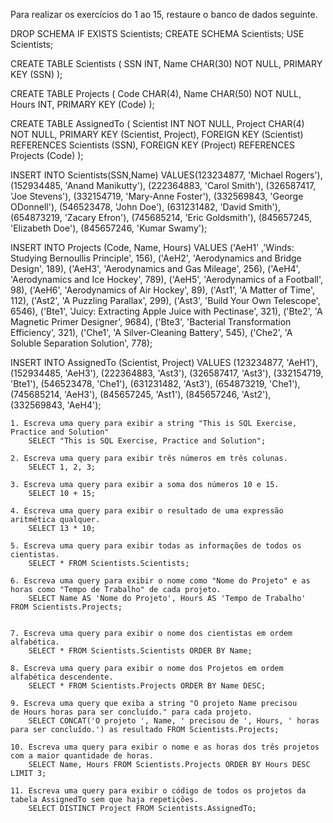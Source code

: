 Para realizar os exercícios do 1 ao 15, restaure o banco de dados seguinte.

DROP SCHEMA IF EXISTS Scientists;
CREATE SCHEMA Scientists;
USE Scientists;

CREATE TABLE Scientists (
  SSN INT,
  Name CHAR(30) NOT NULL,
  PRIMARY KEY (SSN)
);

CREATE TABLE Projects (
  Code CHAR(4),
  Name CHAR(50) NOT NULL,
  Hours INT,
  PRIMARY KEY (Code)
);

CREATE TABLE AssignedTo (
  Scientist INT NOT NULL,
  Project CHAR(4) NOT NULL,
  PRIMARY KEY (Scientist, Project),
  FOREIGN KEY (Scientist) REFERENCES Scientists (SSN),
  FOREIGN KEY (Project) REFERENCES Projects (Code)
);

INSERT INTO Scientists(SSN,Name)
  VALUES(123234877, 'Michael Rogers'),
    (152934485, 'Anand Manikutty'),
    (222364883, 'Carol Smith'),
    (326587417, 'Joe Stevens'),
    (332154719, 'Mary-Anne Foster'),
    (332569843, 'George ODonnell'),
    (546523478, 'John Doe'),
    (631231482, 'David Smith'),
    (654873219, 'Zacary Efron'),
    (745685214, 'Eric Goldsmith'),
    (845657245, 'Elizabeth Doe'),
    (845657246, 'Kumar Swamy');

 INSERT INTO Projects (Code, Name, Hours)
  VALUES ('AeH1' ,'Winds: Studying Bernoullis Principle', 156),
    ('AeH2', 'Aerodynamics and Bridge Design', 189),
    ('AeH3', 'Aerodynamics and Gas Mileage', 256),
    ('AeH4', 'Aerodynamics and Ice Hockey', 789),
    ('AeH5', 'Aerodynamics of a Football', 98),
    ('AeH6', 'Aerodynamics of Air Hockey', 89),
    ('Ast1', 'A Matter of Time', 112),
    ('Ast2', 'A Puzzling Parallax', 299),
    ('Ast3', 'Build Your Own Telescope', 6546),
    ('Bte1', 'Juicy: Extracting Apple Juice with Pectinase', 321),
    ('Bte2', 'A Magnetic Primer Designer', 9684),
    ('Bte3', 'Bacterial Transformation Efficiency', 321),
    ('Che1', 'A Silver-Cleaning Battery', 545),
    ('Che2', 'A Soluble Separation Solution', 778);

 INSERT INTO AssignedTo (Scientist, Project)
  VALUES (123234877, 'AeH1'),
    (152934485, 'AeH3'),
    (222364883, 'Ast3'),
    (326587417, 'Ast3'),
    (332154719, 'Bte1'),
    (546523478, 'Che1'),
    (631231482, 'Ast3'),
    (654873219, 'Che1'),
    (745685214, 'AeH3'),
    (845657245, 'Ast1'),
    (845657246, 'Ast2'),
    (332569843, 'AeH4');
    
    
    1. Escreva uma query para exibir a string "This is SQL Exercise, Practice and Solution"
    	SELECT "This is SQL Exercise, Practice and Solution";
    	
   	2. Escreva uma query para exibir três números em três colunas.
		SELECT 1, 2, 3;
	
    3. Escreva uma query para exibir a soma dos números 10 e 15.
    	SELECT 10 + 15;
    	
    4. Escreva uma query para exibir o resultado de uma expressão aritmética qualquer.
    	SELECT 13 * 10;
    	
    5. Escreva uma query para exibir todas as informações de todos os cientistas.
    	SELECT * FROM Scientists.Scientists;
    	
    6. Escreva uma query para exibir o nome como "Nome do Projeto" e as horas como "Tempo de Trabalho" de cada projeto.
    	SELECT Name AS 'Nome do Projeto', Hours AS 'Tempo de Trabalho' FROM Scientists.Projects;
   

    7. Escreva uma query para exibir o nome dos cientistas em ordem alfabética.
    	SELECT * FROM Scientists.Scientists ORDER BY Name;

    8. Escreva uma query para exibir o nome dos Projetos em ordem alfabética descendente.
    	SELECT * FROM Scientists.Projects ORDER BY Name DESC;

    9. Escreva uma query que exiba a string "O projeto Name precisou de Hours horas para ser concluído." para cada projeto.
    	SELECT CONCAT('O projeto ', Name, ' precisou de ', Hours, ' horas para ser concluído.') as resultado FROM Scientists.Projects;
    	
    10. Escreva uma query para exibir o nome e as horas dos três projetos com a maior quantidade de horas.
    	SELECT Name, Hours FROM Scientists.Projects ORDER BY Hours DESC LIMIT 3;

    11. Escreva uma query para exibir o código de todos os projetos da tabela AssignedTo sem que haja repetições.
    	SELECT DISTINCT Project FROM Scientists.AssignedTo;
    	

	



	
